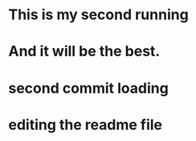 # This is my second running
# And it will be the best.
# second commit loading
# editing the readme file